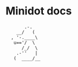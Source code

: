 # Minidot docs

```
       .-.
    __/   (
  , '-.____\
   u=='/  \
      /_/  \
    .-''   |
   (  ____/__
```

